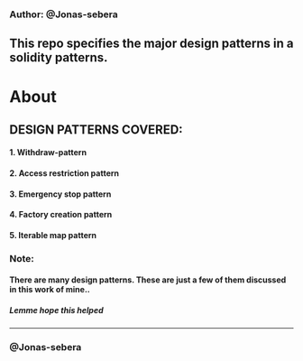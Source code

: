### Author: @Jonas-sebera
## This repo specifies the major design patterns in a solidity patterns.

# About
## DESIGN PATTERNS COVERED:
#### 1. Withdraw-pattern 
#### 2. Access restriction pattern
#### 3. Emergency stop pattern
#### 4. Factory creation pattern
#### 5. Iterable map pattern

### Note:
#### There are many design patterns. These are just a few of them discussed in this work of mine..

##### Lemme hope this helped

<hr>

### @Jonas-sebera